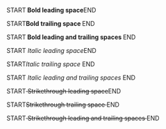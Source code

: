 START<strong> Bold leading space</strong>END

START<strong>Bold trailing space </strong>END

START<strong> Bold leading and trailing spaces </strong>END

START<em> Italic leading space</em>END

START<em>Italic trailing space </em>END

START<em> Italic leading and trailing spaces </em>END

START<s> Strikethrough leading space</s>END

START<s>Strikethrough trailing space </s>END

START<s> Strikethrough leading and trailing spaces </s>END